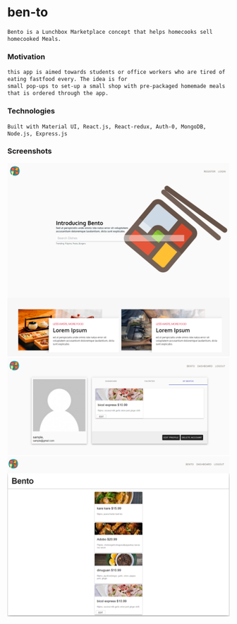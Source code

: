 # ben-to

    Bento is a Lunchbox Marketplace concept that helps homecooks sell homecooked Meals.

### Motivation

    this app is aimed towards students or office workers who are tired of eating fastfood every. The idea is for
    small pop-ups to set-up a small shop with pre-packaged homemade meals that is ordered through the app.

### Technologies

    Built with Material UI, React.js, React-redux, Auth-0, MongoDB, Node.js, Express.js

### Screenshots

![LANDING_SAMPLE](./client/public/Landing_sample.png)
![DASHBOARD_SAMPLE](./client/public/Dashboard_sample.png)
![BENTO_LIST_SAMPLE](./client/public/Bento_list.png)
